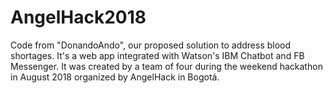# AngelHack2018
Code from "DonandoAndo", our proposed solution to address blood shortages. 
It's a web app integrated with Watson's IBM Chatbot and FB Messenger.
It was created by a team of four during the weekend hackathon in August 2018 organized by AngelHack in Bogotá.
